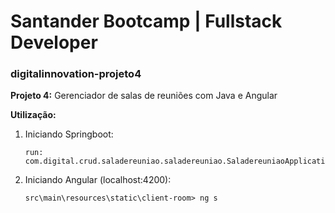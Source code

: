 # Santander Bootcamp | Fullstack Developer

### digitalinnovation-projeto4

**Projeto 4:**
Gerenciador de salas de reuniões com Java e Angular



**Utilização:**

1. Iniciando Springboot:

   ```
   run: com.digital.crud.saladereuniao.saladereuniao.SaladereuniaoApplication
   ```

2. Iniciando Angular (localhost:4200):

   ```
   src\main\resources\static\client-room> ng s
   ```

